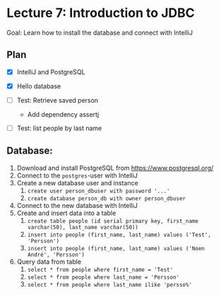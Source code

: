 # Lecture 7: Introduction to JDBC

Goal: Learn how to install the database and connect with IntelliJ

## Plan

* [x] IntelliJ and PostgreSQL
* [x] Hello database
* [ ] Test: Retrieve saved person
  * Add dependency assertj
* [ ] Test: list people by last name


## Database:

1. Download and install PostgreSQL from https://www.postgresql.org/
2. Connect to the `postgres`-user with IntelliJ
3. Create a new database user and instance
   1. `create user person_dbuser with password '...'`
   2. `create database person_db with owner person_dbuser`
4. Connect to the new database with IntelliJ
5. Create and insert data into a table
   1. `create table people (id serial primary key, first_name varchar(50), last_name varchar(50))`
   2. `insert into people (first_name, last_name) values ('Test', 'Persson')`
   3. `insert into people (first_name, last_name) values ('Noen André', 'Persson')`
6. Query data from table
   1. `select * from people where first_name = 'Test'`
   2. `select * from people where last_name = 'Persson'`
   3. `select * from people where last_name ilike 'persso%'`

